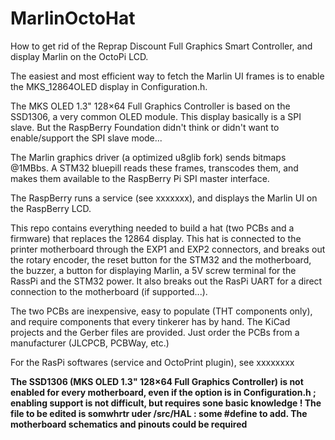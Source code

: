 # MarlinOctoHat
 
How to get rid of the Reprap Discount Full Graphics Smart Controller, and display Marlin on the OctoPi LCD.

The easiest and most efficient way to fetch the Marlin UI frames is to enable the MKS_12864OLED display in Configuration.h.

The MKS OLED 1.3" 128×64 Full Graphics Controller is based on the SSD1306, a very common OLED module. This display basically is a SPI slave. But the RaspBerry Foundation didn't think or didn't want to enable/support the SPI slave mode...

The Marlin graphics driver (a optimized u8glib fork) sends bitmaps @1MBbs. A STM32 bluepill reads these frames, transcodes them, and makes them available to the RaspBerry Pi SPI master interface.

The RaspBerry runs a service (see xxxxxxx), and displays the Marlin UI on the RaspBerry LCD.

This repo contains everything needed to build a hat (two PCBs and a firmware) that replaces the 12864 display. This hat is connected to the printer motherboard through the EXP1 and EXP2 connectors, and breaks out the rotary encoder, the reset button for the STM32 and the motherboard, the buzzer, a button for displaying Marlin, a 5V screw terminal for the RassPi and the STM32 power. It also breaks out the RasPi UART for a direct connection to the motherboard (if supported...).

The two PCBs are inexpensive, easy to populate (THT components only), and require components that every tinkerer has by hand. The KiCad projects and the Gerber files are provided. Just order the PCBs from a manufacturer (JLCPCB, PCBWay, etc.)

For the RasPi softwares (service and OctoPrint plugin), see xxxxxxxx

**The SSD1306 (MKS OLED 1.3" 128×64 Full Graphics Controller) is not enabled for every motherboard, even if the option is in Configuration.h ; enabling support is not difficult, but requires sone basic knowledge ! The file to be edited is somwhrtr uder /src/HAL : some #define to add. The motherboard schematics and pinouts could be required**



